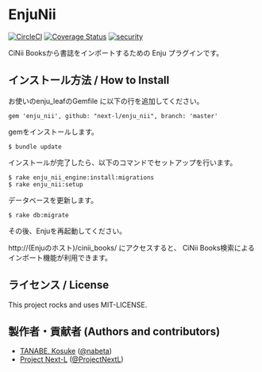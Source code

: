 # EnjuNii
[![CircleCI](https://circleci.com/gh/next-l/enju_nii.svg?style=svg)](https://circleci.com/gh/next-l/enju_nii)
[![Coverage Status](https://coveralls.io/repos/github/next-l/enju_nii/badge.svg?branch=master)](https://coveralls.io/github/next-l/enju_nii?branch=master)
[![security](https://hakiri.io/github/next-l/enju_nii/master.svg)](https://hakiri.io/github/next-l/enju_nii/master)

CiNii Booksから書誌をインポートするための Enju プラグインです。

## インストール方法 / How to Install

お使いのenju_leafのGemfile に以下の行を追加してください。

    gem 'enju_nii', github: "next-l/enju_nii", branch: 'master'

gemをインストールします。

    $ bundle update

インストールが完了したら、以下のコマンドでセットアップを行います。

    $ rake enju_nii_engine:install:migrations
    $ rake enju_nii:setup

データベースを更新します。

    $ rake db:migrate

その後、Enjuを再起動してください。

http://(Enjuのホスト)/cinii_books/ にアクセスすると、 CiNii Books検索によるインポート機能が利用できます。

## ライセンス / License

This project rocks and uses MIT-LICENSE.

## 製作者・貢献者 (Authors and contributors)
* [TANABE, Kosuke](https://github.com/nabeta) ([@nabeta](https://twitter.com/nabeta))
* [Project Next-L](https://www.next-l.jp) ([@ProjectNextL](https://twitter.com/ProjectNextL))

